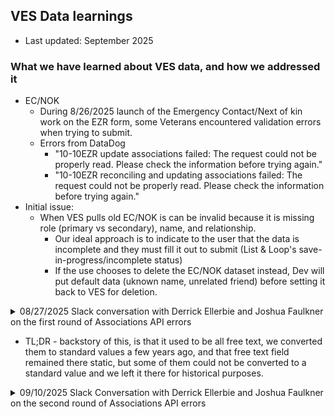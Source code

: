 ## VES Data learnings
- Last updated: September 2025

### What we have learned about VES data, and how we addressed it
- EC/NOK
     - During 8/26/2025 launch of the Emergency Contact/Next of kin work on the EZR form, some Veterans encountered validation errors when trying to submit.
     - Errors from DataDog
          - "10-10EZR update associations failed: The request could not be properly read.  Please check the information before trying again."
          - "10-10EZR reconciling and updating associations failed: The request could not be properly read.  Please check the information before trying again."
- Initial issue:
     - When VES pulls old EC/NOK is can be invalid because it is missing role (primary vs secondary), name, and relationship.
          - Our ideal approach is to indicate to the user that the data is incomplete and they must fill it out to submit (List & Loop's save-in-progress/incomplete status)
          - If the use chooses to delete the EC/NOK dataset instead, Dev will put default data (uknown name, unrelated friend) before setting it back to VES for deletion.

<details>
  <Summary>08/27/2025 Slack conversation with Derrick Ellerbie and Joshua Faulkner on the first round of Associations API errors</Summary>

>**Heather Justice**
>Aug 27th at 6:15 AM
>
>Joshua Faulkner when you have a moment, we've seen 2 different errors with the associations api and wondered if there is anything on VES side that indicates an error in updating the associations data?
>first issue was a 500 error "Error transforming VES association: VES association is missing the following field(s): relationship"
>second issue was 400 error "10-10EZR update associations failed: The request could not be properly read.  Please check the information before trying again."
>
>**Joshua Faulkner**
>  Aug 27th at 7:06 AM
>
>i don't see the 500, is that coming from the read or the update? Need the timestamp and/or the icn if you have it.
>
>**Heather Justice**
> Aug 27th at 7:11 AM
>
>The timestamp is 4:49p ET.  Derrick Ellerbie was looking into the log yesterday, may be able to get the ICN
>
>**Joshua Faulkner**
>  Aug 27th at 7:58 AM
>
>not one of the values accepted for Enum class: [BROTHER, CHILDINLAW, MOTHER, SISTER, DAUGHTER, UNRELATED_FRIEND, EXTENDED_FAMILY_MEMBER, STEPCHILD, WIFE, SON, NIECE_NEPHEW, HUSBAND, FATHER, GRANDCHILD, WARD]
>
>`fluentbit.@timestamp Aug 26, 2025 @ 23:46:06.814`
>
>what time was the 400?
>
>that timestamp above i put is UTC btw
>
>**Heather Justice**
>Aug 27th at 8:03 AM
>
>the 400 error timestamp is 1:46:05am ET
>
>**Joshua Faulkner**
>  Aug 27th at 8:51 AM
>
>yep so the 400 is the invalid relationship submitted in the update, appears there is a disconnect on allowed values
>
>**Heather Justice**
>  Aug 27th at 8:52 AM
>
>Derrick Ellerbie can you confirm the allowed values for both EC and NOK?
>
>**Joshua Faulkner**
>  Aug 27th at 8:54 AM
>
>the 500 appears to be a retrieve of a record that has no relationship currently defined on existing associate, which we do have some of those in the older data, it should not fail though ideally, can it be displayed as unpopulated/null then the user have to provide >the relationship when they update it?
>
>**Derrick Ellerbie**
>  Aug 27th at 8:59 AM
>
>Yes, the first error is after we get the association data from VES, we see that there isn't a value for the attributes relationship or relationType in the payload and we throw an error
>
>As for the enums, I think the way we are formatting the enum values looks incompatible with how VES is expecting them:
>https://github.com/department-of-veterans-affairs/vets-json-schema/blob/master/dist/10-10EZR-schema.json#L1237-L1252
>
>
>Best guess is that we're not converting CHILD-IN-LAW or NIECE/NEPHEW into CHILDINLAW and NIECE_NEPHEW
>
>**Derrick Ellerbie**
>  Aug 27th at 11:28 AM
>
>Joshua Faulkner Is it possible for the name or the role to ever be blank in the get_associations API response?
>
>**Joshua Faulkner**
>  Aug 27th at 11:56 AM
>
>the name should not ever be completely blank, but there is some very old data where the role may not be populated, i am not sure if we filter them out before it gets sent back though, in general it should be unexpected that you get it as blank.
>
>**Derrick Ellerbie**
>  Aug 27th at 1:54 PM
>
>Joshua Faulkner for the error involving the enum, are you able to tell me what value was submitted that caused that specific error?
>
>**Joshua Faulkner**
>  Aug 27th at 1:56 PM
>
>i cannot, the raw payloads aren't enabled to be logged, but even if it were they don't get logged until after the failed binding up front anyways. Our error message should really be updated to capture which one it is when this happens, is what we should do for future.
>
>**Derrick Ellerbie**
>  Aug 27th at 1:58 PM
>
>Thank you. If a blank or nil value was submitted for the relationship, would we see this enum error or would it say something like "relationship is required"
>
>**Joshua Faulkner**
>  Aug 27th at 2:04 PM
>
>its just a generic 400 message for failed mapping, but that'll happen only for invalid value, if its blank value it'll be a different message as a 200. So whatever value it is is provided, but is not one of the valid ones.
><img width="596" height="242" alt="image" src="https://github.com/user-attachments/assets/a622db00-9ee0-4c2a-ba80-308f02cf8119" />

>
>for a null/missing relationship it is:
>
><img width="586" height="130" alt="image" src="https://github.com/user-attachments/assets/543e3573-0b2d-44f2-8681-36c285dcc4d9" />
>    
</details>

- TL;DR - backstory of this, is that it used to be all free text, we converted them to standard values a few years ago, and that free text field remained there static, but some of them could not be converted to a standard value and we left it there for historical purposes.

<details> 
<Summary>09/10/2025 Slack Conversation with Derrick Ellerbie and Joshua Faulkner on the second round of Associations API errors</Summary>

>**Derrick Ellerbie**
>  Wednesday at 12:48 PM
>
>Joshua Faulkner We received a 400 Bad Request at Sep 10 12:42:14.729. Are you able to give us some details on what the error could be?
>
>**Derrick Ellerbie**
>  Wednesday at 12:49 PM
>
>This is from the associations api response
>
>**Derrick Ellerbie**
>  Wednesday at 12:51 PM
>
>DD Trace for reference
>
>**Joshua Faulkner**
>  Wednesday at 12:57 PM
>
>from String \"SPOUSE\": not one of the values accepted for Enum class:
>
>**Joshua Faulkner**
>  Wednesday at 12:58 PM
>
>same thing as before, there is disconnect on allowed values of relationship
>
>**Joshua Faulkner**
>  Wednesday at 12:58 PM
>
>it needs to be husband or wife, not spouse
>
>**Joshua Faulkner**
>  Wednesday at 12:58 PM
>
>[BROTHER, CHILDINLAW, MOTHER, SISTER, DAUGHTER, UNRELATED_FRIEND, EXTENDED_FAMILY_MEMBER, STEPCHILD, WIFE, SON, NIECE_NEPHEW, HUSBAND, FATHER, GRANDCHILD, WARD]
>
>**Derrick Ellerbie**
>  Wednesday at 12:59 PM
>
>We do not allow the user to choose "SPOUSE" in our application: https://github.com/department-of-veterans-affairs/vets-json-schema/blob/master/dist/10-10EZR-schema.json#L1235-L1254
>
>**Derrick Ellerbie**
>  Wednesday at 12:59 PM
>
>Is it possible that this value was set on VES side when we call get_associations api?
>
>**Joshua Faulkner**
>  Wednesday at 1:00 PM
>
>that is possible
>
>**Joshua Faulkner**
>  Wednesday at 1:00 PM
>
>let me see if i can find the identifier for that person
>
>**Derrick Ellerbie**
>  Wednesday at 1:00 PM
>
>Most likely when we prefilled the form for the user, this is the value that was set already in VES
>
>**Joshua Faulkner**
>  Wednesday at 1:04 PM
>
>its set to extended_family_member currently, not sure where spouse is coming from
>
>**Derrick Ellerbie**
>  Wednesday at 1:08 PM
>
>Is this on their emergency contacts or next of kins?
>
>**Joshua Faulkner**
>  Wednesday at 1:08 PM
>
>i see what the problem is, there is a mismatch between old and new relationship values
>
><img width="501" height="334" alt="image" src="https://github.com/user-attachments/assets/25d4b3d2-17c5-42a3-b10f-f13641774f6f" />
>
>**Joshua Faulkner**
>  Wednesday at 1:10 PM
>
>seems like its taking relationship but putting it back into the relationType on its way back in
>
>**Derrick Ellerbie**
>  Wednesday at 1:10 PM
>
>ahh I see. We send back relationType to the update API and not relationship
>
>**Joshua Faulkner**
>  Wednesday at 1:12 PM
>
>the relationship is the old 'free text' field, before these were standardized into enum restriction a few years ago
>
>**Derrick Ellerbie**
>  Wednesday at 1:12 PM
>
>Can you tell if this was marked for deletion when we called the update API? (edited) 
>
>**Joshua Faulkner**
>  Wednesday at 1:13 PM
>
>it did not delete anything, it was rejected at the validation at the front door, the associates on that record are unchanged, last updated in 2022.
>
>**Derrick Ellerbie**
>  Wednesday at 1:13 PM
>
>But in the request data that we sent to the update API, are you able to see if we sent the deleteIndicator attribute with this relationship (edited) 
>
>**Joshua Faulkner**
>  Wednesday at 1:17 PM
>
>no, i can just see the reason of the error, it won't log the full request until it gets past that part of it
>
>**Derrick Ellerbie**
>  Wednesday at 1:24 PM
>
>Okay thank you. I'm not sure what we can do on our side to fix these fundamental data validation issues. We released a patch to set default values for relationType name and role when those data points are missing when we call get_associations API. But now it looks >like we have to choose a relationType for the user if it's not in the enum. Heather Justice I will need some input on how we should handle this
>
>**Derrick Ellerbie**
>  Wednesday at 1:26 PM
>
>It looks like that wouldn't resolve this issue either, since we are not sending SPOUSE to VES, this looks like something VES is doing @Joshua Faulkner?
>
>**Joshua Faulkner**
>  Wednesday at 1:42 PM
>
>it is sending SPOUSE, its getting it from the wrong place in the GET it appears
>
>**Joshua Faulkner**
>  Wednesday at 1:43 PM
>
>the relationship value that is sent from the retrieve should not be used, just the relationType
>
>**Derrick Ellerbie**
>  Wednesday at 1:43 PM
>
>Okay yes we do check for the relationship value first, and then relationType , and then we set a default value if all of those are blank
>
>**Derrick Ellerbie**
>  Wednesday at 1:44 PM
>
>So you're saying to completely ignore the relationship values from now on? (edited) 
>
>**Joshua Faulkner**
>  Wednesday at 1:45 PM
>
>right, that free text field is provided in the api in case the relationtype is null, it would provide some info on what it is meant to be, but it should not be used directly back in, in this case it probably should not be read at all and just left for the user to >provide it if there is not currently a relationType set.
>
>**Derrick Ellerbie**
>  Wednesday at 1:45 PM
>
>Code for reference https://github.com/department-of-veterans-affairs/vets-api/blob/master/lib/form1010_ezr/veteran_enrollment_system/associations/reconciler.rb#L93
>
>**Derrick Ellerbie**
>  Wednesday at 1:45 PM
>
>Okay, I will make an adjustment to not read this relationship value
>
>**Joshua Faulkner**
>  Wednesday at 1:46 PM
>
>backstory of this, is that it used to be all free text, we converted them to standard values a few years ago, and that free text field remained there static, but some of them could not be converted to a standard value and we left it there for historical purposes.
>
>**Derrick Ellerbie**
>  Wednesday at 1:46 PM
>
>Is it still possible that relationType will have values that aren't in the enum?
>
>**Joshua Faulkner**
>  Wednesday at 1:47 PM
>
>no, that should be impossible, but it is possible it could be null.
>
>**Derrick Ellerbie**
>  Wednesday at 1:47 PM
>
>Thank you, I will get this fixed
>
</details>
